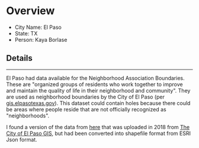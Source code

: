 # Overview

* City Name: El Paso
* State: TX
* Person: Kaya Borlase

## Details

---

El Paso had data available for the Neighborhood Association Boundaries. These are "organized groups of residents who work together to improve and maintain the quality of life in their neighborhood and community". They are used as neighborhood boundaries by the City of El Paso (per [gis.elpasotexas.gov](gis.elpasotexas.gov)). This dataset could contain holes because there could be areas where people reside that are not officially recognized as "neighborhoods".

I found a version of the data from [here](https://koordinates.com/layer/98659-el-paso-county-texas-subdivisions/) that was uploaded in 2018 from [The City of El Paso GIS](https://gis.elpasotexas.gov/neighborhoodassociations/index.html), but had been converted into shapefile format from ESRI Json format.
